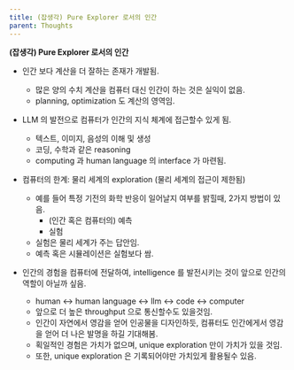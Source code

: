 ```yaml
---
title: (잡생각) Pure Explorer 로서의 인간
parent: Thoughts
---
```


**(잡생각) Pure Explorer 로서의 인간**

- 인간 보다 계산을 더 잘하는 존재가 개발됨.
   - 많은 양의 수치 계산을 컴퓨터 대신 인간이 하는 것은 실익이 없음.
   - planning, optimization 도 계산의 영역임.

- LLM 의 발전으로 컴퓨터가 인간의 지식 체계에 접근할수 있게 됨.
   - 텍스트, 이미지, 음성의 이해 및 생성
   - 코딩, 수학과 같은 reasoning
   - computing 과 human language 의 interface 가 마련됨.

- 컴퓨터의 한계: 물리 세계의 exploration (물리 세계의 접근이 제한됨)
   - 예를 들어 특정 기전의 화학 반응이 일어날지 여부를 밝힐때, 2가지 방법이 있음.
      - (인간 혹은 컴퓨터의) 예측
      - 실험
   - 실험은 물리 세계가 주는 답안임.
   - 예측 혹은 시뮬레이션은 실험보다 쌈.

- 인간의 경험을 컴퓨터에 전달하여, intelligence 를 발전시키는 것이 앞으로 인간의 역할이 아닐까 싶음.
   - human ↔ human language ↔ llm ↔ code ↔ computer
   - 앞으로 더 높은 throughput 으로 통신할수도 있을것임.
   - 인간이 자연에서 영감을 얻어 인공물을 디자인하듯, 컴퓨터도 인간에게서 영감을 얻어 더 나은 발명을 하길 기대해봄.
   - 획일적인 경험은 가치가 없으며, unique exploration 만이 가치가 있을 것임.
   - 또한, unique exploration 은 기록되어야만 가치있게 활용될수 있음.

